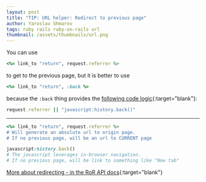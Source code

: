 ```yaml
---
layout: post
title: "TIP: URL helper: Redirect to previous page"
author: Yaroslav Shmarov
tags: ruby rails ruby-on-rails url
thumbnail: /assets/thumbnails/url.png
---
```


You can use 
```ruby
<%= link_to "return", request.referrer %>
```
to get to the previous page, but it is better to use 
```ruby
<%= link_to "return", :back %>
```
because the `:back` thing provides the [following code logic](https://github.com/rails/rails/blob/main/actionview/lib/action_view/helpers/url_helper.rb#L48){:target="blank"}:
```ruby
request.referrer || "javascript:history.back()"
```

****

```ruby
<%= link_to "return", request.referrer %>
# Will generate an absolute url to origin page.
# If no previous page, will be an url to CURRENT page
```

```ruby
javascript:history.back()
# The javascript leverages in-browser navigation.
# If no previous page, will be link to something like "New tab"
```

[More about redirecting - in the RoR API docs](https://api.rubyonrails.org/classes/ActionController/Redirecting.html){:target="blank"}

